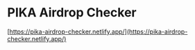 # PIKA Airdrop Checker

[https://pika-airdrop-checker.netlify.app/](https://pika-airdrop-checker.netlify.app/)
